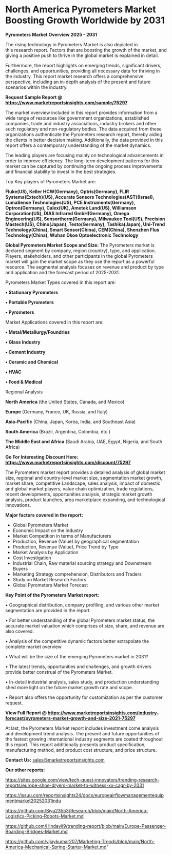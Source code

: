 # North America Pyrometers Market Boosting Growth Worldwide by 2031

<Strong> Pyrometers Market Overview 2025 - 2031</strong>

The rising technology in Pyrometers Market is also depicted in this research report. Factors that are boosting the growth of the market, and giving a positive push to thrive in the global market is explained in detail.

Furthermore, the report highlights on emerging trends, significant drivers, challenges, and opportunities, providing all necessary data for thriving in the industry. This report market research offers a comprehensive perspective, including an in-depth analysis of the present and future scenarios within the industry.

<strong>Request Sample Report @ <a href=https://www.marketreportsinsights.com/sample/75297>https://www.marketreportsinsights.com/sample/75297</a></strong>

The market overview included in this report provides information from a wide range of resources like government organizations, established companies, trade and industry associations, industry brokers and other such regulatory and non-regulatory bodies. The data acquired from these organizations authenticate the Pyrometers research report, thereby aiding the clients in better decision making. Additionally, the data provided in this report offers a contemporary understanding of the market dynamics.

The leading players are focusing mainly on technological advancements in order to improve efficiency. The long-term development patterns for this market can be captured by continuing the ongoing process improvements and financial stability to invest in the best strategies.

Top Key players of Pyrometers Market are:

<strong>Fluke(US), Keller HCW(Germany), Optris(Germany), FLIR Systems(Extech)(US), Accurate Sensors Technologies(AST)(Israel), LumaSense Technologies(US), PCE Instruments(Germany), Optron(Germany), Calex(UK), Ametek Land(US), Williamson Corporation(US), DIAS Infrared GmbH(Germany), Omega Engineering(US), Sensortherm(Germany), Milwaukee Tool(US), Precision Mastech(US), Chino(Japan), Testo(Germany), Tashika(Japan), Uni-Trend Technology(China), Smart Sensor(China), CEM(China), Shenzhen Flus Technology(China), Wuhan Dkoe Optoelectronic Technology</strong>

<strong><b>Global Pyrometers Market Scope and Size:</b></strong>
The Pyrometers market is declared segment by company, region (country), type, and application. Players, stakeholders, and other participants in the global Pyrometers market will gain the market scope as they use the report as a powerful resource. The segmental analysis focuses on revenue and product by type and application and the forecast period of 2025-2031.

Pyrometers Market Types covered in this report are:

<strong>• Stationary Pyrometers

• Portable Pyrometers

• Pyrometers</strong>

Market Applications covered in this report are:

<strong>• Metal/Metallurgy/Foundries

• Glass Industry

• Cement Industry

• Ceramic and Chemical

• HVAC

• Food & Medical</strong> 

Regional Analysis

<strong>North America</strong> (the United States, Canada, and Mexico)

<strong>Europe</strong> (Germany, France, UK, Russia, and Italy)

<strong>Asia-Pacific</strong> (China, Japan, Korea, India, and Southeast Asia)

<strong>South America</strong> (Brazil, Argentina, Colombia, etc.)

<strong>The Middle East and Africa</strong> (Saudi Arabia, UAE, Egypt, Nigeria, and South Africa)

<strong>Go For Interesting Discount Here: <a href=https://www.marketreportsinsights.com/discount/75297>https://www.marketreportsinsights.com/discount/75297</a></strong>

The Pyrometers market report provides a detailed analysis of global market size, regional and country-level market size, segmentation market growth, market share, competitive Landscape, sales analysis, impact of domestic and global market players, value chain optimization, trade regulations, recent developments, opportunities analysis, strategic market growth analysis, product launches, area marketplace expanding, and technological innovations.

<strong><b>Major factors covered in the report:</b></strong>
<ul>
  <li>Global Pyrometers Market </li>
  <li>Economic Impact on the Industry</li>
  <li>Market Competition in terms of Manufacturers</li>
  <li>Production, Revenue (Value) by geographical segmentation</li>
  <li>Production, Revenue (Value), Price Trend by Type</li>
  <li>Market Analysis by Application</li>
  <li>Cost Investigation</li>
  <li>Industrial Chain, Raw material sourcing strategy and Downstream Buyers</li>
  <li>Marketing Strategy comprehension, Distributors and Traders</li>
  <li>Study on Market Research Factors</li>
  <li>Global Pyrometers Market Forecast</li>
</ul>

<strong><b>Key Point of the Pyrometers Market report:</b></strong>

• Geographical distribution, company profiling, and various other market segmentation are provided in the report.

• For better understanding of the global Pyrometers market status, the accurate market valuation which comprises of size, share, and revenue are also covered.

• Analysis of the competitive dynamic factors better extrapolate the complete market overview

• What will be the size of the emerging Pyrometers market in 2031?

• The latest trends, opportunities and challenges, and growth drivers provide better construal of the Pyrometers Market.

• In-detail industrial analysis, sales study, and production understanding shed more light on the future market growth rate and scope.

• Report also offers the opportunity for customization as per the customer request.

<strong><b>View Full Report @ <a href=https://www.marketreportsinsights.com/industry-forecast/pyrometers-market-growth-and-size-2021-75297>https://www.marketreportsinsights.com/industry-forecast/pyrometers-market-growth-and-size-2021-75297</a></b></strong>


At last, the Pyrometers Market report includes investment come analysis and development trend analysis. The present and future opportunities of the fastest growing international industry segments are coated throughout this report. This report additionally presents product specification, manufacturing method, and product cost structure, and price structure.

<strong>Contact Us:</strong>
sales@marketreportsinsights.com

<strong>Our other reports:</strong>

<a href=https://sites.google.com/view/tech-quest-innovators/trending-research-reports/europe-shoe-dryers-market-to-witness-xx-cagr-by-2031>https://sites.google.com/view/tech-quest-innovators/trending-research-reports/europe-shoe-dryers-market-to-witness-xx-cagr-by-2031</a>

<a href=https://issuu.com/reportsinsights24/docs/europeairflowmanagementequipmentmarket20252031indu>https://issuu.com/reportsinsights24/docs/europeairflowmanagementequipmentmarket20252031indu</a>

<a href=https://github.com/Siya23553/Research/blob/main/North-America-Logistics-Picking-Robots-Market.md>https://github.com/Siya23553/Research/blob/main/North-America-Logistics-Picking-Robots-Market.md</a>

<a href=https://github.com/Hindavii9/trending-report/blob/main/Europe-Passenger-Boarding-Bridges-Market.md>https://github.com/Hindavii9/trending-report/blob/main/Europe-Passenger-Boarding-Bridges-Market.md</a>

<a href=https://github.com/vijaykumar207/Marketing-Trends/blob/main/North-America-Mechanical-Spring-Starter-Market.md>https://github.com/vijaykumar207/Marketing-Trends/blob/main/North-America-Mechanical-Spring-Starter-Market.md</a>"

